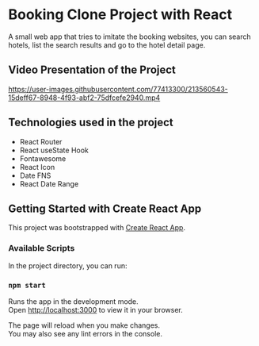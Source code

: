 # Booking Clone Project with React

A small web app that tries to imitate the booking websites, you can search hotels, list the search results and go to the hotel detail page.

## Video Presentation of the Project

https://user-images.githubusercontent.com/77413300/213560543-15deff67-8948-4f93-abf2-75dfcefe2940.mp4

## Technologies used in the project

- React Router 
- React useState Hook
- Fontawesome
- React Icon
- Date FNS
- React Date Range

## Getting Started with Create React App

This project was bootstrapped with [Create React App](https://github.com/facebook/create-react-app).

### Available Scripts

In the project directory, you can run:

### `npm start`

Runs the app in the development mode.\
Open [http://localhost:3000](http://localhost:3000) to view it in your browser.

The page will reload when you make changes.\
You may also see any lint errors in the console.


